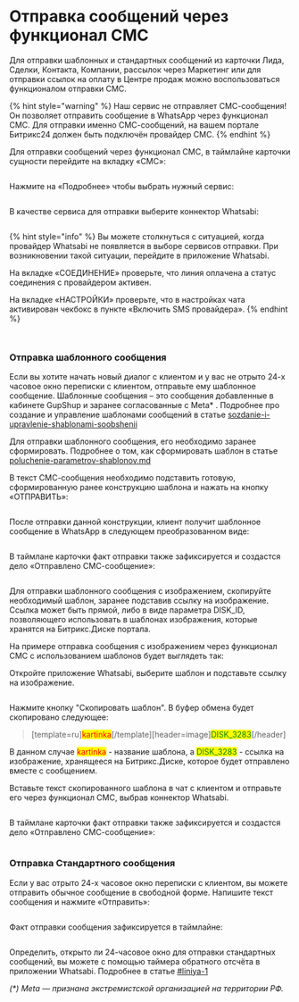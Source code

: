 # Отправка сообщений через функционал СМС

Для отправки шаблонных и стандартных сообщений из карточки Лида, Сделки, Контакта, Компании, рассылок через Маркетинг или для отправки ссылок на оплату в Центре продаж можно воспользоваться функционалом отправки СМС.

{% hint style="warning" %}
Наш сервис не отправляет СМС-сообщения! Он позволяет отправить сообщение в WhatsApp через функционал СМС. Для отправки именно СМС-сообщений, на вашем портале Битрикс24 должен быть подключён провайдер СМС.
{% endhint %}

Для отправки сообщений через функционал СМС, в таймлайне карточки сущности перейдите на вкладку «СМС»:

<figure><img src="../../.gitbook/assets/image (207).png" alt=""><figcaption></figcaption></figure>

Нажмите на «Подробнее» чтобы выбрать нужный сервис:

<figure><img src="../../.gitbook/assets/image (208).png" alt=""><figcaption></figcaption></figure>

В качестве сервиса для отправки выберите коннектор Whatsabi:

<figure><img src="../../.gitbook/assets/image (209).png" alt=""><figcaption></figcaption></figure>

{% hint style="info" %}
Вы можете столкнуться с ситуацией, когда провайдер Whatsabi не появляется в выборе сервисов отправки. При возникновении такой ситуации, перейдите в приложение Whatsabi.

На вкладке «СОЕДИНЕНИЕ» проверьте, что линия оплачена а статус соединения с провайдером активен.

На вкладке «НАСТРОЙКИ» проверьте, что в настройках чата активирован чекбокс в пункте «Включить SMS провайдера».
{% endhint %}

<figure><img src="../../.gitbook/assets/image (214).png" alt=""><figcaption></figcaption></figure>

<figure><img src="../../.gitbook/assets/image (215).png" alt=""><figcaption></figcaption></figure>

### Отправка шаблонного сообщения

Если вы хотите начать новый диалог с клиентом и у вас не отрыто 24-х часовое окно переписки с клиентом, отправьте ему шаблонное сообщение. Шаблонные сообщения – это сообщения добавленные в кабинете GupShup и заранее согласованные с Meta\* . Подробнее про создание и управление шаблонами сообщений в статье [sozdanie-i-upravlenie-shablonami-soobshenii](../../lichnyi-kabinet-gupshup/sozdanie-i-upravlenie-shablonami-soobshenii/ "mention")

Для отправки шаблонного сообщения, его необходимо заранее сформировать. Подробнее о том, как сформировать шаблон в статье [poluchenie-parametrov-shablonov.md](../../vozmozhnosti/poluchenie-parametrov-shablonov.md "mention")

В текст СМС-сообщения необходимо подставить готовую, сформированную ранее конструкцию шаблона и нажать на кнопку «ОТПРАВИТЬ»:

<figure><img src="../../.gitbook/assets/image (211).png" alt=""><figcaption></figcaption></figure>

После отправки данной конструкции, клиент получит шаблонное сообщение в WhatsApp в следующем преобразованном виде:

<figure><img src="../../.gitbook/assets/image (212).png" alt=""><figcaption></figcaption></figure>

В таймлане карточки факт отправки также зафиксируется и создастся дело «Отправлено СМС-сообщение»:

<figure><img src="../../.gitbook/assets/image (213).png" alt=""><figcaption></figcaption></figure>

Для отправки шаблонного сообщения с изображением, скопируйте необходимый шаблон, заранее подставив ссылку на изображение. Ссылка может быть прямой, либо в виде параметра DISK\_ID, позволяющего использовать в шаблонах изображения, которые хранятся на Битрикс.Диске портала.

На примере отправка сообщения с изображением через функционал СМС с использованием шаблонов будет выглядеть так:

Откройте приложение Whatsabi, выберите шаблон и подставьте ссылку на изображение.&#x20;

<figure><img src="../../.gitbook/assets/Скриншот 21.08.25_04.37.57.png" alt=""><figcaption></figcaption></figure>

Нажмите кнопку "Скопировать шаблон". В буфер обмена будет скопировано следующее:

> \[template=ru]<mark style="color:red;">kartinka</mark>\[/template]\[header=image]<mark style="color:green;">DISK\_3283</mark>\[/header]

В данном случае <mark style="color:red;">kartinka</mark> - название шаблона, а <mark style="color:green;">DISK\_3283</mark> - ссылка на изображение, хранящееся на Битрикс.Диске, которое будет отправлено вместе с сообщением.&#x20;

Вставьте текст скопированного шаблона в чат с клиентом и отправьте его через функционал СМС, выбрав коннектор Whatsabi.

<figure><img src="../../.gitbook/assets/Скриншот 21.08.25_04.45.41.png" alt=""><figcaption></figcaption></figure>

В таймлане карточки факт отправки также зафиксируется и создастся дело «Отправлено СМС-сообщение»:

<figure><img src="../../.gitbook/assets/Скриншот 21.08.25_04.50.12.png" alt=""><figcaption></figcaption></figure>

### Отправка Стандартного сообщения

Если у вас отрыто 24-х часовое окно переписки с клиентом, вы можете отправить обычное сообщение в свободной форме. Напишите текст сообщения и нажмите «Отправить»:

<figure><img src="../../.gitbook/assets/image (210).png" alt=""><figcaption></figcaption></figure>

Факт отправки сообщения зафиксируется в таймлайне:

<figure><img src="../../.gitbook/assets/image (216).png" alt=""><figcaption></figcaption></figure>

Определить, открыто ли 24-часовое окно для отправки стандартных сообщений, вы можете с помощью таймера обратного отсчёта в приложении Whatsabi. Подробнее в статье [#liniya-1](otpravka-shablonov-i-soobshenii-iz-prilozheniya-v-kartochke.md#liniya-1 "mention")

_(\*) Meta — признана экстремистской организацией на территории РФ._
